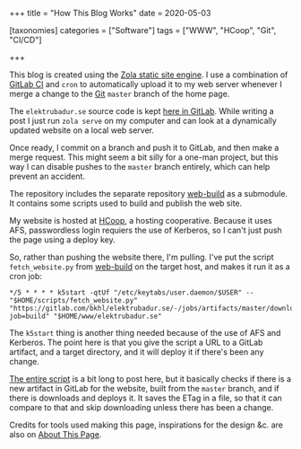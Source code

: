 +++
title = "How This Blog Works"
date = 2020-05-03

[taxonomies]
categories = ["Software"]
tags = ["WWW", "HCoop", "Git", "CI/CD"]

+++

This blog is created using the [Zola static site engine][zola]. I use a
combination of [GitLab CI] and `cron` to automatically upload it to my web
server whenever I merge a change to the [Git] `master` branch of the home page.

The `elektrubadur.se` source code is kept [here in GitLab][elektrubadur.se
source code]. While writing a post I just run `zola serve` on my computer and
can look at a dynamically updated website on a local web server.

<!-- more -->

Once ready, I commit on a branch and push it to GitLab, and then make a merge
request. This might seem a bit silly for a one-man project, but this way I can
disable pushes to the `master` branch entirely, which can help prevent an
accident.

The repository includes the separate repository [web-build] as a submodule. It
contains some scripts used to build and publish the web site.

My website is hosted at [HCoop], a hosting cooperative. Because it uses AFS,
passwordless login requiers the use of Kerberos, so I can't just push the page
using a deploy key.

So, rather than pushing the website there, I'm pulling. I've put the script
`fetch_website.py` from [web-build] on the target host, and makes it run it as
a cron job:

```crontab
*/5 * * * * k5start -qtUf "/etc/keytabs/user.daemon/$USER" -- "$HOME/scripts/fetch_website.py" "https://gitlab.com/bkhl/elektrubadur.se/-/jobs/artifacts/master/download?job=build" "$HOME/www/elektrubadur.se"
```

The `k5start` thing is another thing needed because of the use of AFS and
Kerberos. The point here is that you give the script a URL to a GitLab
artifact, and a target directory, and it will deploy it if there's been any
change.

[The entire
script](https://gitlab.com/bkhl/web-build/-/blob/f76df73fd337b43452e7cb934347357b5c9aafa7/fetch_website.py)
is a bit long to post here, but it basically checks if there is a new artifact
in GitLab for the website, built from the `master` branch, and if there is
downloads and deploys it. It saves the ETag in a file, so that it can compare
to that and skip downloading unless there has been a change.

Credits for tools used making this page, inspirations for the design &c. are
also on [About This Page](@/pages/about_page.md).

[Zola]: https://www.getzola.org/ "Zola"
[GitLab CI]: https://docs.gitlab.com/ee/ci/ "GitLab CI"
[Git]: https://git-scm.com/ "Git"
[elektrubadur.se source code]: https://gitlab.com/bkhl/elektrubadur.se/ "elektrubadur.se source code"
[HCoop]: https://hcoop.net/ "HCoop"
[web-build]: https://gitlab.com/bkhl/web-build "web-build"
